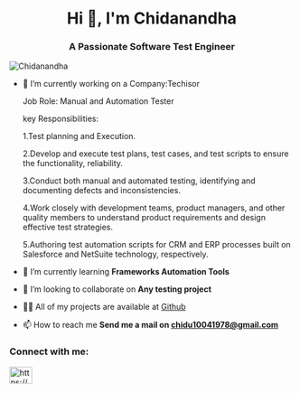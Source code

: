 <h1 align="center">Hi 👋, I'm Chidanandha</h1>
<h3 align="center">A Passionate Software Test Engineer</h3>

<p align="left"> <img src="https://komarev.com/ghpvc/?username=rahulvd&label=Profile%20views&color=0e75b6&style=flat" alt="Chidanandha" /> </p>

- 🔭 I’m currently working on a Company:Techisor
                                  <p> Job Role: Manual and Automation Tester </p> 
                                 <p>  key Responsibilities: </p> 
                                    <p> 1.Test planning and Execution.</p>
                                      <p> 2.Develop and execute test plans, test cases, and test scripts to
                                       ensure the functionality, reliability. </p> 
                                      <p> 3.Conduct both manual and automated testing, identifying and
                                       documenting defects and inconsistencies. </p> 
                                     <p>  4.Work closely with development teams, product managers, and
                                       other quality members to understand product requirements and
                                       design effective test strategies. </p> 
                                     <p>  5.Authoring test automation scripts for CRM and ERP processes
                                       built on Salesforce and NetSuite technology, respectively. </p> 

- 🌱 I’m currently learning **Frameworks Automation Tools**

- 👯 I’m looking to collaborate on **Any testing project**

- 👨‍💻 All of my projects are available at [Github](Github)

- 📫 How to reach me **Send me a mail on chidu10041978@gmail.com**
<h3 align="left">Connect with me:</h3>
<p align="left">
<a href="https://www.linkedin.com/in/chidananda-h-p-aa5b83229/" target="blank"><img align="center" alt="https://www.linkedin.com/in/chidananda-h-p-aa5b83229/" height="30" width="40" /></a>
</p>
